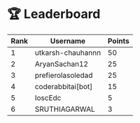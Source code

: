 # 🏆 Leaderboard

| Rank | Username | Points |
|------|----------|--------|
| 1 | utkarsh-chauhannn | 50 |
| 2 | AryanSachan12 | 25 |
| 3 | prefierolasoledad | 25 |
| 4 | coderabbitai[bot] | 15 |
| 5 | IoscEdc | 5 |
| 6 | SRUTHIAGARWAL | 3 |
